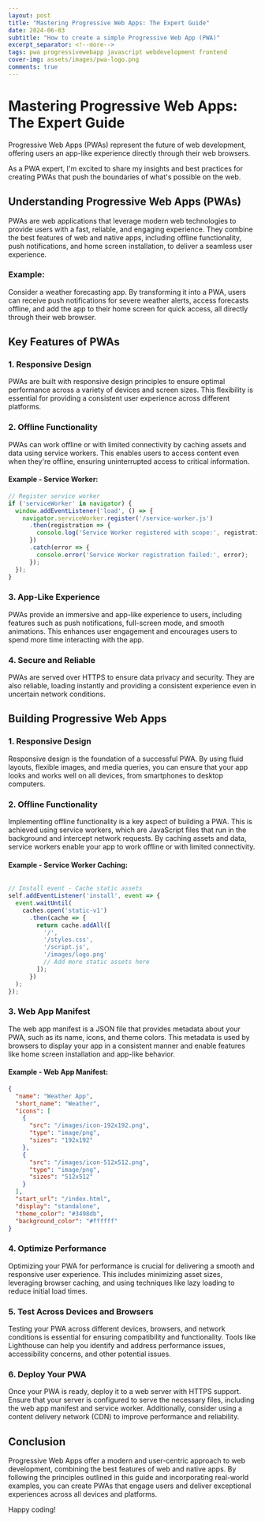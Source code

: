 ```yaml
---
layout: post
title: "Mastering Progressive Web Apps: The Expert Guide"
date: 2024-06-03
subtitle: "How to create a simple Progressive Web App (PWA)"
excerpt_separator: <!--more-->
tags: pwa progressivewebapp javascript webdevelopment frontend
cover-img: assets/images/pwa-logo.png
comments: true
---
```


# Mastering Progressive Web Apps: The Expert Guide

Progressive Web Apps (PWAs) represent the future of web development, offering users an app-like experience directly through their web browsers.
<!--more-->
As a PWA expert, I'm excited to share my insights and best practices for creating PWAs that push the boundaries of what's possible on the web.

## Understanding Progressive Web Apps (PWAs)

PWAs are web applications that leverage modern web technologies to provide users with a fast, reliable, and engaging experience. They combine the best features of web and native apps, including offline functionality, push notifications, and home screen installation, to deliver a seamless user experience.

### Example:

Consider a weather forecasting app. By transforming it into a PWA, users can receive push notifications for severe weather alerts, access forecasts offline, and add the app to their home screen for quick access, all directly through their web browser.

## Key Features of PWAs

### 1. Responsive Design

PWAs are built with responsive design principles to ensure optimal performance across a variety of devices and screen sizes. This flexibility is essential for providing a consistent user experience across different platforms.

### 2. Offline Functionality

PWAs can work offline or with limited connectivity by caching assets and data using service workers. This enables users to access content even when they're offline, ensuring uninterrupted access to critical information.

#### Example - Service Worker:

```javascript
// Register service worker
if ('serviceWorker' in navigator) {
  window.addEventListener('load', () => {
    navigator.serviceWorker.register('/service-worker.js')
      .then(registration => {
        console.log('Service Worker registered with scope:', registration.scope);
      })
      .catch(error => {
        console.error('Service Worker registration failed:', error);
      });
  });
}
```

### 3. App-Like Experience

PWAs provide an immersive and app-like experience to users, including features such as push notifications, full-screen mode, and smooth animations. This enhances user engagement and encourages users to spend more time interacting with the app.

### 4. Secure and Reliable

PWAs are served over HTTPS to ensure data privacy and security. They are also reliable, loading instantly and providing a consistent experience even in uncertain network conditions.

## Building Progressive Web Apps

### 1. Responsive Design

Responsive design is the foundation of a successful PWA. By using fluid layouts, flexible images, and media queries, you can ensure that your app looks and works well on all devices, from smartphones to desktop computers.

### 2. Offline Functionality

Implementing offline functionality is a key aspect of building a PWA. This is achieved using service workers, which are JavaScript files that run in the background and intercept network requests. By caching assets and data, service workers enable your app to work offline or with limited connectivity.

#### Example - Service Worker Caching:

```javascript

// Install event - Cache static assets
self.addEventListener('install', event => {
  event.waitUntil(
    caches.open('static-v1')
      .then(cache => {
        return cache.addAll([
          '/',
          '/styles.css',
          '/script.js',
          '/images/logo.png'
          // Add more static assets here
        ]);
      })
  );
});

```

### 3. Web App Manifest

The web app manifest is a JSON file that provides metadata about your PWA, such as its name, icons, and theme colors. This metadata is used by browsers to display your app in a consistent manner and enable features like home screen installation and app-like behavior.

#### Example - Web App Manifest:

```json
{
  "name": "Weather App",
  "short_name": "Weather",
  "icons": [
    {
      "src": "/images/icon-192x192.png",
      "type": "image/png",
      "sizes": "192x192"
    },
    {
      "src": "/images/icon-512x512.png",
      "type": "image/png",
      "sizes": "512x512"
    }
  ],
  "start_url": "/index.html",
  "display": "standalone",
  "theme_color": "#3498db",
  "background_color": "#ffffff"
}

```

### 4. Optimize Performance

Optimizing your PWA for performance is crucial for delivering a smooth and responsive user experience. This includes minimizing asset sizes, leveraging browser caching, and using techniques like lazy loading to reduce initial load times.

### 5. Test Across Devices and Browsers

Testing your PWA across different devices, browsers, and network conditions is essential for ensuring compatibility and functionality. Tools like Lighthouse can help you identify and address performance issues, accessibility concerns, and other potential issues.

### 6. Deploy Your PWA

Once your PWA is ready, deploy it to a web server with HTTPS support. Ensure that your server is configured to serve the necessary files, including the web app manifest and service worker. Additionally, consider using a content delivery network (CDN) to improve performance and reliability.

## Conclusion

Progressive Web Apps offer a modern and user-centric approach to web development, combining the best features of web and native apps. By following the principles outlined in this guide and incorporating real-world examples, you can create PWAs that engage users and deliver exceptional experiences across all devices and platforms.

Happy coding!
